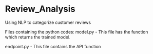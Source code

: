 # Review_Analysis
Using NLP to categorize customer reviews

Files containing the python codes:
model.py - This file has the function which returns the trained model.

endpoint.py - This file contains the API function
